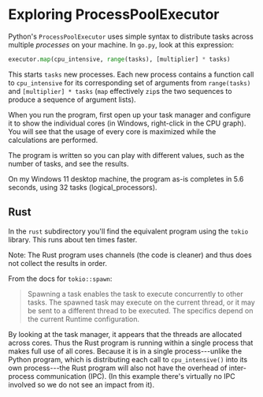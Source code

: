 # Exploring ProcessPoolExecutor

Python's `ProcessPoolExecutor` uses simple syntax to distribute tasks across multiple *processes* on your machine.
In `go.py`, look at this expression:
```python
executor.map(cpu_intensive, range(tasks), [multiplier] * tasks)
```
This starts `tasks` new processes. 
Each new process contains a function call to `cpu_intensive` for its corresponding set of arguments from `range(tasks)` and `[multiplier] * tasks`
(`map` effectively `zip`s the two sequences to produce a sequence of argument lists).

When you run the program, first open up your task manager and configure it to show the individual cores (in Windows, right-click in the CPU graph).
You will see that the usage of every core is maximized while the calculations are performed.

The program is written so you can play with different values, such as the number of tasks, and see the results.

On my Windows 11 desktop machine, the program as-is completes in 5.6 seconds, using 32 tasks (logical_processors).

## Rust

In the `rust` subdirectory you'll find the equivalent program using the `tokio` library. This runs about ten times faster.

Note: The Rust program uses channels (the code is cleaner) and thus does not collect the results in order.

From the docs for `tokio::spawn`:
> Spawning a task enables the task to execute concurrently to other tasks. The spawned task may execute on the current thread, or it may be sent to a different thread to be executed. The specifics depend on the current Runtime configuration.

By looking at the task manager, it appears that the threads are allocated across cores. 
Thus the Rust program is running within a single process that makes full use of all cores. 
Because it is in a single process---unlike the Python program, which is distributing each call to `cpu_intensive()` into its own process---the Rust program will also not have the overhead of inter-process communication (IPC). 
(In this example there's virtually no IPC involved so we do not see an impact from it).
